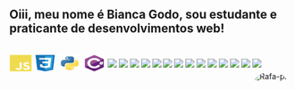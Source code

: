 ## Oiii, meu nome é Bianca Godo, sou estudante e praticante de desenvolvimentos web!

<div style="display: inline_block"><br>
  <img align="center" alt="Rafa-Js" height="30" width="40" src="https://raw.githubusercontent.com/devicons/devicon/master/icons/javascript/javascript-plain.svg">
  <img align="center" alt="Rafa-CSS" height="30" width="40" src="https://raw.githubusercontent.com/devicons/devicon/master/icons/css3/css3-original.svg">
  <img align="center" alt="Rafa-Python" height="30" width="40" src="https://raw.githubusercontent.com/devicons/devicon/master/icons/python/python-original.svg">
  <img align="center" alt="Rafa-Csharp" height="30" width="40" src="https://raw.githubusercontent.com/devicons/devicon/master/icons/csharp/csharp-original.svg">
  <img align="center" heigth="30" width="40" src="https://cdn.jsdelivr.net/gh/devicons/devicon/icons/angularjs/angularjs-original.svg" />
  <img align="center" heigth="30" width="40" src="https://cdn.jsdelivr.net/gh/devicons/devicon/icons/java/java-original-wordmark.svg" />
  <img align="center" heigth="30" width="40" src="https://cdn.jsdelivr.net/gh/devicons/devicon/icons/canva/canva-original.svg" />
  <img align="center" heigth="30" width="40" src="https://cdn.jsdelivr.net/gh/devicons/devicon/icons/docker/docker-original.svg" />
  <img align="center" heigth="30" width="40" src="https://cdn.jsdelivr.net/gh/devicons/devicon/icons/github/github-original.svg" />
  <img align="center" heigth="30" width="40" src="https://cdn.jsdelivr.net/gh/devicons/devicon/icons/vscode/vscode-original-wordmark.svg" />
  <img align="center" heigth="30" width="40" src="https://cdn.jsdelivr.net/gh/devicons/devicon/icons/trello/trello-plain-wordmark.svg" />
  <img align="center" heigth="30" width="40" src="https://cdn.jsdelivr.net/gh/devicons/devicon/icons/yarn/yarn-original-wordmark.svg" />
  <img align="center" heigth="30" width="40" src="https://cdn.jsdelivr.net/gh/devicons/devicon/icons/visualstudio/visualstudio-plain.svg" />
  <img align="center" heigth="30" width="40" src="https://cdn.jsdelivr.net/gh/devicons/devicon/icons/nodejs/nodejs-original-wordmark.svg" />
  <img align="center" heigth="30" width="40" src="https://cdn.jsdelivr.net/gh/devicons/devicon/icons/intellij/intellij-original.svg" />
  <img align="center" heigth="30" width="40" src="https://cdn.jsdelivr.net/gh/devicons/devicon/icons/npm/npm-original-wordmark.svg" />
  <img align="center" heigth="30" width="40" src="https://cdn.jsdelivr.net/gh/devicons/devicon/icons/postgresql/postgresql-original-wordmark.svg" />
  <img align="center" heigth="30" width="40"  src="https://cdn.jsdelivr.net/gh/devicons/devicon/icons/mysql/mysql-original-wordmark.svg" />
  <img align="right" alt="Rafa-pic" height="150" style="border-radius:50px;" src="https://media.discordapp.net/attachments/639956127056134178/890373478988013628/Publicacoes_Instagram_1_1.png?width=676&height=676">
</div>
 
